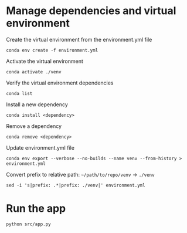 # Manage dependencies and virtual environment
Create the virtual environment from the environment.yml file
```shell
conda env create -f environment.yml
```
Activate the virtual environment
```shell
conda activate ./venv
```
Verify the virtual environment dependencies
```shell
conda list
```
Install a new dependency
```shell
conda install <dependency>
```
Remove a dependency
```shell
conda remove <dependency>
```
Update environment.yml file
```shell
conda env export --verbose --no-builds --name venv --from-history > environment.yml
```
Convert prefix to relative path: `~/path/to/repo/venv` -> `./venv`
```shell
sed -i 's|prefix: .*|prefix: ./venv|' environment.yml
```

# Run the app
```shell
python src/app.py
```


